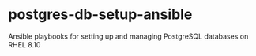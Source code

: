 # postgres-db-setup-ansible
Ansible playbooks for setting up and managing PostgreSQL databases on RHEL 8.10
